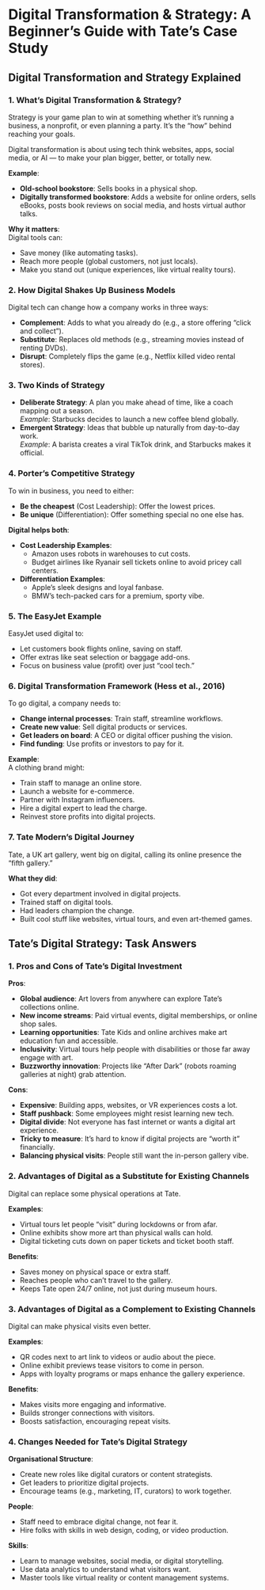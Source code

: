 # Digital Transformation & Strategy: A Beginner’s Guide with Tate’s Case Study

## Digital Transformation and Strategy Explained

### 1. What’s Digital Transformation & Strategy?

Strategy is your game plan to win at something  whether it’s running a business, a nonprofit, or even planning a party. It’s the “how” behind reaching your goals.

Digital transformation is about using tech  think websites, apps, social media, or AI — to make your plan bigger, better, or totally new.

**Example**:  
- **Old-school bookstore**: Sells books in a physical shop.  
- **Digitally transformed bookstore**: Adds a website for online orders, sells eBooks, posts book reviews on social media, and hosts virtual author talks.

**Why it matters**:  
Digital tools can:  
- Save money (like automating tasks).  
- Reach more people (global customers, not just locals).  
- Make you stand out (unique experiences, like virtual reality tours).

### 2. How Digital Shakes Up Business Models

Digital tech can change how a company works in three ways:  
- **Complement**: Adds to what you already do (e.g., a store offering “click and collect”).  
- **Substitute**: Replaces old methods (e.g., streaming movies instead of renting DVDs).  
- **Disrupt**: Completely flips the game (e.g., Netflix killed video rental stores).

### 3. Two Kinds of Strategy

- **Deliberate Strategy**: A plan you make ahead of time, like a coach mapping out a season.  
  *Example*: Starbucks decides to launch a new coffee blend globally.  
- **Emergent Strategy**: Ideas that bubble up naturally from day-to-day work.  
  *Example*: A barista creates a viral TikTok drink, and Starbucks makes it official.

### 4. Porter’s Competitive Strategy

To win in business, you need to either:  
- **Be the cheapest** (Cost Leadership): Offer the lowest prices.  
- **Be unique** (Differentiation): Offer something special no one else has.

**Digital helps both**:  
- **Cost Leadership Examples**:  
  - Amazon uses robots in warehouses to cut costs.  
  - Budget airlines like Ryanair sell tickets online to avoid pricey call centers.  
- **Differentiation Examples**:  
  - Apple’s sleek designs and loyal fanbase.  
  - BMW’s tech-packed cars for a premium, sporty vibe.

### 5. The EasyJet Example

EasyJet used digital to:  
- Let customers book flights online, saving on staff.  
- Offer extras like seat selection or baggage add-ons.  
- Focus on business value (profit) over just “cool tech.”

### 6. Digital Transformation Framework (Hess et al., 2016)

To go digital, a company needs to:  
- **Change internal processes**: Train staff, streamline workflows.  
- **Create new value**: Sell digital products or services.  
- **Get leaders on board**: A CEO or digital officer pushing the vision.  
- **Find funding**: Use profits or investors to pay for it.

**Example**:  
A clothing brand might:  
- Train staff to manage an online store.  
- Launch a website for e-commerce.  
- Partner with Instagram influencers.  
- Hire a digital expert to lead the charge.  
- Reinvest store profits into digital projects.

### 7. Tate Modern’s Digital Journey

Tate, a UK art gallery, went big on digital, calling its online presence the “fifth gallery.”  

**What they did**:  
- Got every department involved in digital projects.  
- Trained staff on digital tools.  
- Had leaders champion the change.  
- Built cool stuff like websites, virtual tours, and even art-themed games.

## Tate’s Digital Strategy: Task Answers

### 1. Pros and Cons of Tate’s Digital Investment

**Pros**:  
- **Global audience**: Art lovers from anywhere can explore Tate’s collections online.  
- **New income streams**: Paid virtual events, digital memberships, or online shop sales.  
- **Learning opportunities**: Tate Kids and online archives make art education fun and accessible.  
- **Inclusivity**: Virtual tours help people with disabilities or those far away engage with art.  
- **Buzzworthy innovation**: Projects like “After Dark” (robots roaming galleries at night) grab attention.

**Cons**:  
- **Expensive**: Building apps, websites, or VR experiences costs a lot.  
- **Staff pushback**: Some employees might resist learning new tech.  
- **Digital divide**: Not everyone has fast internet or wants a digital art experience.  
- **Tricky to measure**: It’s hard to know if digital projects are “worth it” financially.  
- **Balancing physical visits**: People still want the in-person gallery vibe.

### 2. Advantages of Digital as a Substitute for Existing Channels

Digital can replace some physical operations at Tate.  

**Examples**:  
- Virtual tours let people “visit” during lockdowns or from afar.  
- Online exhibits show more art than physical walls can hold.  
- Digital ticketing cuts down on paper tickets and ticket booth staff.

**Benefits**:  
- Saves money on physical space or extra staff.  
- Reaches people who can’t travel to the gallery.  
- Keeps Tate open 24/7 online, not just during museum hours.

### 3. Advantages of Digital as a Complement to Existing Channels

Digital can make physical visits even better.  

**Examples**:  
- QR codes next to art link to videos or audio about the piece.  
- Online exhibit previews tease visitors to come in person.  
- Apps with loyalty programs or maps enhance the gallery experience.

**Benefits**:  
- Makes visits more engaging and informative.  
- Builds stronger connections with visitors.  
- Boosts satisfaction, encouraging repeat visits.

### 4. Changes Needed for Tate’s Digital Strategy

**Organisational Structure**:  
- Create new roles like digital curators or content strategists.  
- Get leaders to prioritize digital projects.  
- Encourage teams (e.g., marketing, IT, curators) to work together.

**People**:  
- Staff need to embrace digital change, not fear it.  
- Hire folks with skills in web design, coding, or video production.

**Skills**:  
- Learn to manage websites, social media, or digital storytelling.  
- Use data analytics to understand what visitors want.  
- Master tools like virtual reality or content management systems.



